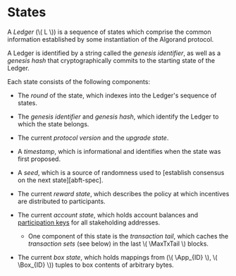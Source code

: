 $$
\newcommand \MaxTxTail {\mathrm{TxTail}_\max}
\newcommand \App {\mathrm{App}}
\newcommand \Box {\mathrm{Box}}
$$

# States

A _Ledger_ (\\( L \\)) is a sequence of states which comprise the common information
established by some instantiation of the Algorand protocol.

A Ledger is identified by a string called the _genesis identifier_, as well as a
_genesis hash_ that cryptographically commits to the starting state of the Ledger.

Each state consists of the following components:

- The _round_ of the state, which indexes into the Ledger's sequence of states.

- The _genesis identifier_ and _genesis hash_, which identify the Ledger to which
the state belongs.

- The current _protocol version_ and the _upgrade state_.

- A _timestamp_, which is informational and identifies when the state was first proposed.

- A _seed_, which is a source of randomness used to [establish consensus on the next state][abft-spec].

- The current _reward state_, which describes the policy at which incentives are
distributed to participants.

- The current _account state_, which holds account balances and [participation keys](partkey.md#votingparticipation-keys)
for all stakeholding addresses.
  - One component of this state is the _transaction tail_, which caches the _transaction
  sets_ (see below) in the last \\( \MaxTxTail \\) blocks.

- The current _box state_, which holds mappings from (\\( \App_{ID} \\), \\( \Box_{ID} \\))
tuples to box contents of arbitrary bytes.

